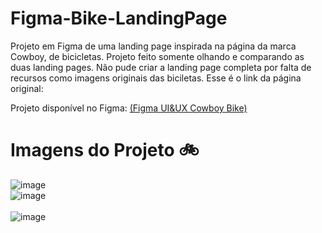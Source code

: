 # Figma-Bike-LandingPage

Projeto em Figma de uma landing page inspirada na página da marca Cowboy, de bicicletas. Projeto feito somente olhando e comparando as duas landing pages. Não pude criar a landing page completa por falta de recursos como imagens originais das biciletas. Esse é o link da página original: [](https://cowboy.com/)

Projeto disponível no Figma: [(Figma UI&UX Cowboy Bike)](https://www.figma.com/design/Sdwwmy9y2B6eIAvL8D4ld4/UI%26UX-Bike-Design?t=BdvkerT3CNjPS19w-1)

# Imagens do Projeto 🚲

![image](https://github.com/MaduSales/Figma-Bike-LandingPage/assets/166547195/5b0a9c04-845a-41c4-8e6d-5f2a05a8aee4)
</br>
![image](https://github.com/MaduSales/Figma-Bike-LandingPage/assets/166547195/6264aa35-46f9-4d05-b176-302df7c98983)
</br>
</br>
![image](https://github.com/MaduSales/Figma-Bike-LandingPage/assets/166547195/423a5587-66cf-4add-be50-0fb2f14aaf89)
